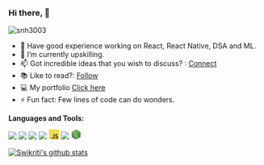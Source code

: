 ### Hi there,  👋
<img src="https://komarev.com/ghpvc/?username=snh3003&label=Views&color=blue&style=plastic" alt="snh3003" />

- 🔭 Have good experience working on React, React Native, DSA and ML.
- 🌱 I’m currently upskilling.
- 📫 Got incredible ideas that you wish to discuss? : [Connect](https://www.linkedin.com/in/swikriti-khadke-2a7468193/)
- :books: Like to read?: [Follow](https://sciprofiles.com/profile/SwikritiKhadke)
- 💻 My portfolio [Click here](https://swikriti04.github.io/Mywebsite/)
- ⚡ Fun fact: Few lines of code can do wonders.

**Languages and Tools:**  

<code><img height="20" src="https://reactjs.org/logo-og.png"></code>
<code><img height="20" src="https://upload.wikimedia.org/wikipedia/commons/thumb/4/4c/Typescript_logo_2020.svg/2048px-Typescript_logo_2020.svg.png"></code>
<code><img height="20" src="https://www.python.org/static/opengraph-icon-200x200.png"></code>
<code><img height="20" src="https://encrypted-tbn0.gstatic.com/images?q=tbn%3AANd9GcSnt0s4-cSHFsZEacCtBUlw-mhL3CW2mI-KJw&usqp=CAU"></code>
<code><img height="20" src="https://raw.githubusercontent.com/github/explore/80688e429a7d4ef2fca1e82350fe8e3517d3494d/topics/javascript/javascript.png"></code>
<code><img height="20" src="https://i.redd.it/31b2ii8hchi31.jpg"></code>
<code><img height="20" src="https://raw.githubusercontent.com/github/explore/80688e429a7d4ef2fca1e82350fe8e3517d3494d/topics/nodejs/nodejs.png"></code> 

[![Swikriti's github stats](https://github-readme-stats.vercel.app/api?username=swikriti04)](https://github.com/swikriti04/github-readme-stats)

